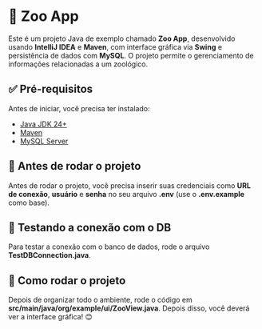 # 🦁 Zoo App

Este é um projeto Java de exemplo chamado **Zoo App**, desenvolvido usando **IntelliJ IDEA** e **Maven**, com interface gráfica via **Swing** e persistência de dados com **MySQL**. O projeto permite o gerenciamento de informações relacionadas a um zoológico.

## ✅ Pré-requisitos

Antes de iniciar, você precisa ter instalado:

- [Java JDK 24+](https://jdk.java.net/24/)
- [Maven](https://maven.apache.org/)
- [MySQL Server](https://dev.mysql.com/downloads/mysql/)

## 🐾 Antes de rodar o projeto

Antes de rodar o projeto, você precisa inserir suas credenciais como **URL de conexão**, **usuário** e **senha** no seu arquivo **.env** (use o **.env.example** como base).

## 🧐 Testando a conexão com o DB

Para testar a conexão com o banco de dados, rode o arquivo **TestDBConnection.java**.

## 🚀 Como rodar o projeto

Depois de organizar todo o ambiente, rode o código em **src/main/java/org/example/ui/ZooView.java**. Depois disso, você deverá ver a interface gráfica! 😊